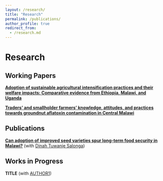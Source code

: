 ```yaml
---
layout: /research/
title: "Research"
permalink: /publications/
author_profile: true
redirect_from:
  - /research.md
---
```


# Research

## Working Papers

[**Adoption of sustainable agricultural intensification practices and their welfare impacts: Comparative evidence from Ethiopia, Malawi, and Uganda**](/files/paper1.pdf) <br/> 

[**Traders’ and smallholder farmers’ knowledge, attitudes, and practices towards groundnut aflatoxin contamination in Central Malawi**](/files/GroundnutKAPpaper.pdf) <br/> 

## Publications

[**Can adoption of improved seed varieties spur long‑term food security in Malawi?**](https://rdcu.be/d3udn) (with [Dinah Tuwanje Salonga](https://rdcu.be/d3udn)) <br/>

## Works in Progress

**TITLE** (with [AUTHOR1](URL1)) <br/>

